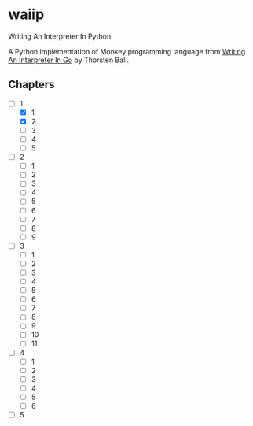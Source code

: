 # waiip

Writing An Interpreter In Python

A Python implementation of Monkey programming language from [Writing An Interpreter In Go](https://interpreterbook.com/) by Thorsten Ball.

## Chapters

- [ ] 1
  - [x] 1
  - [x] 2
  - [ ] 3
  - [ ] 4
  - [ ] 5
- [ ] 2
  - [ ] 1
  - [ ] 2
  - [ ] 3
  - [ ] 4
  - [ ] 5
  - [ ] 6
  - [ ] 7
  - [ ] 8
  - [ ] 9
- [ ] 3
  - [ ] 1
  - [ ] 2
  - [ ] 3
  - [ ] 4
  - [ ] 5
  - [ ] 6
  - [ ] 7
  - [ ] 8
  - [ ] 9
  - [ ] 10
  - [ ] 11
- [ ] 4
  - [ ] 1
  - [ ] 2
  - [ ] 3
  - [ ] 4
  - [ ] 5
  - [ ] 6
- [ ] 5
